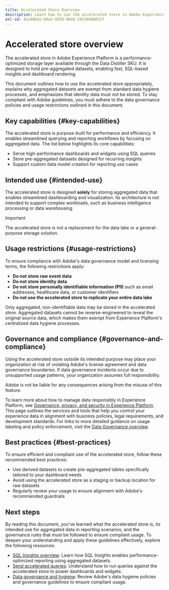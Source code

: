 ```yaml
---
title: Accelerated Store Overview
description: Learn how to use the accelerated store in Adobe Experience Platform for fast, SQL-based insights using aggregated data. This page outlines its intended use, restrictions on identity and BI data, and best practices to ensure compliance with Adobe's data governance policies.
exl-id: 4ec09bd2-b0a2-4559-9b4d-295369880317
---
```

# Accelerated store overview

The accelerated store in Adobe Experience Platform is a performance-optimized storage layer available through the Data Distiller SKU. It is designed to hold pre-aggregated datasets, enabling fast, SQL-based insights and dashboard rendering.

This document outlines how to use the accelerated store appropriately, explains why aggregated datasets are exempt from standard data hygiene processes, and emphasizes that identity data must not be stored. To stay compliant with Adobe guidelines, you must adhere to the data governance policies and usage restrictions outlined in this document.

## Key capabilities {#key-capabilities}

The accelerated store is purpose-built for performance and efficiency. It enables streamlined querying and reporting workflows by focusing on aggregated data. The list below highlights its core capabilities:

- Serve high-performance dashboards and widgets using SQL queries
- Store pre-aggregated datasets designed for recurring insights
- Support custom data model creation for reporting use cases

## Intended use {#intended-use}

The accelerated store is designed **solely** for storing aggregated data that enables streamlined dashboarding and visualization. Its architecture is not intended to support complex workloads, such as business intelligence processing or data warehousing.

>[!IMPORTANT]
>
>The accelerated store is not a replacement for the data lake or a general-purpose storage solution.

## Usage restrictions {#usage-restrictions}

To ensure compliance with Adobe's data governance model and licensing terms, the following restrictions apply:

- **Do not store raw event data**
- **Do not store identity data**
- **Do not store personally identifiable information (PII)** such as email addresses, healthcare data, or customer identifiers
- **Do not use the accelerated store to replicate your entire data lake**

Only aggregated, non-identifiable data may be stored in the accelerated store. Aggregated datasets cannot be reverse-engineered to reveal the original source data, which makes them exempt from Experience Platform's centralized data hygiene processes.

## Governance and compliance {#governance-and-compliance}

Using the accelerated store outside its intended purpose may place your organization at risk of violating Adobe's license agreement and data governance boundaries. If data governance incidents occur due to unsupported usage patterns, your organization assumes full responsibility.

Adobe is not be liable for any consequences arising from the misuse of this feature.

To learn more about how to manage data responsibly in Experience Platform, see [Governance, privacy, and security in Experience Platform](../../../landing/governance-privacy-security/overview.md). This page outlines the services and tools that help you control your experience data in alignment with business policies, legal requirements, and development standards. For links to more detailed guidance on usage labeling and policy enforcement, visit the [Data Governance overview](../../../data-governance/home.md).

## Best practices {#best-practices}

To ensure efficient and compliant use of the accelerated store, follow these recommended best practices:

- Use derived datasets to create pre-aggregated tables specifically tailored to your dashboard needs
- Avoid using the accelerated store as a staging or backup location for raw datasets
- Regularly review your usage to ensure alignment with Adobe's recommended guardrails

## Next steps

By reading this document, you've learned what the accelerated store is, its intended use for aggregated data in reporting scenarios, and the governance rules that must be followed to ensure compliant usage. To deepen your understanding and apply these guidelines effectively, explore the following resources:

- [SQL Insights overview](./overview.md): Learn how SQL Insights enables performance-optimized reporting using aggregated datasets.
- [Send accelerated queries](./send-accelerated-queries.md): Understand how to run queries against the accelerated store to power dashboards and widgets.
- [Data governance and hygiene](../../data-governance/overview.md): Review Adobe's data hygiene policies and governance guidelines to ensure compliant usage.
